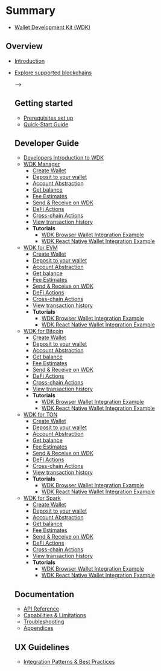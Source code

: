 # Summary

* [Wallet Development Kit (WDK)](README.md)

## Overview
* [Introduction](1-executive-summary/README.md)
* [Explore supported blockchains](1-executive-summary/supported-blockchains.md)

  <!-- * [Manifesto](README.md)
  * [Beta Program](README.md)
  * [Core Concepts](3-architecture/README.md)
  * [Arquitecture](3-architecture/README.md)
  * [Capabilities & Limitations](6-capabilities/README.md)
  * [Supported Features](6-capabilities/supported-features.md)
<!-- * [Testing Guide](README.md)
* [Quick start](2-getting-started/README.md)
* [FAQ](README.md) --> -->

## Getting started
* [Prerequisites set up](2-getting-started/prerequisites.md)
* [Quick-Start Guide](2-getting-started/quick-start.md)


## Developer Guide
* [Developers Introduction to WDK](7-developer-guide/README.md)
* [WDK Manager](7-developer-guide/wdk-manager.md)
  * [Create Wallet](7-developer-guide/wdk-manager/create-wallet.md)
  * [Deposit to your wallet](7-developer-guide/wdk-manager/deposit.md)
  * [Account Abstraction](7-developer-guide/wdk-manager/account-abstraction.md)
  * [Get balance](7-developer-guide/wdk-manager/get-balance.md)
  * [Fee Estimates](7-developer-guide/wdk-manager/quote.md)
  * [Send & Receive on WDK](7-developer-guide/wdk-manager/transfer.md)
  * [DeFi Actions](7-developer-guide/wdk-manager/defi.md)
  * [Cross-chain Actions](7-developer-guide/wdk-manager/cross-chain.md)
  * [View transaction history](7-developer-guide/wdk-manager/transaction-history.md)
  * **Tutorials**
    * [WDK Browser Wallet Integration Example](7-developer-guide/wdk-manager/scaffold-browser.md)
    * [WDK React Native Wallet Integration Example](7-developer-guide/wdk-manager/scaffold-native.md)
* [WDK for EVM](7-developer-guide/wdk-evm.md)
  * [Create Wallet](7-developer-guide/wdk-evm/create-wallet.md)
  * [Deposit to your wallet](7-developer-guide/wdk-evm/deposit.md)
  * [Account Abstraction](7-developer-guide/wdk-evm/account-abstraction.md)
  * [Get balance](7-developer-guide/wdk-evm/get-balance.md)
  * [Fee Estimates](7-developer-guide/wdk-evm/quote.md)
  * [Send & Receive on WDK](7-developer-guide/wdk-evm/transfer.md)
  * [DeFi Actions](7-developer-guide/wdk-evm/defi.md)
  * [Cross-chain Actions](7-developer-guide/wdk-evm/cross-chain.md)
  * [View transaction history](7-developer-guide/wdk-evm/transaction-history.md)
  * **Tutorials**
    * [WDK Browser Wallet Integration Example](7-developer-guide/wdk-evm/scaffold-browser.md)
    * [WDK React Native Wallet Integration Example](7-developer-guide/wdk-evm/scaffold-native.md)
* [WDK for Bitcoin](7-developer-guide/wdk-bitcoin.md)
  * [Create Wallet](7-developer-guide/wdk-bitcoin/create-wallet.md)
  * [Deposit to your wallet](7-developer-guide/wdk-bitcoin/deposit.md)
  * [Account Abstraction](7-developer-guide/wdk-bitcoin/account-abstraction.md)
  * [Get balance](7-developer-guide/wdk-bitcoin/get-balance.md)
  * [Fee Estimates](7-developer-guide/wdk-bitcoin/quote.md)
  * [Send & Receive on WDK](7-developer-guide/wdk-bitcoin/transfer.md)
  * [DeFi Actions](7-developer-guide/wdk-bitcoin/defi.md)
  * [Cross-chain Actions](7-developer-guide/wdk-bitcoin/cross-chain.md)
  * [View transaction history](7-developer-guide/wdk-bitcoin/transaction-history.md)
  * **Tutorials**
    * [WDK Browser Wallet Integration Example](7-developer-guide/wdk-bitcoin/scaffold-browser.md)
    * [WDK React Native Wallet Integration Example](7-developer-guide/wdk-bitcoin/scaffold-native.md)
* [WDK for TON](7-developer-guide/wdk-ton.md)
  * [Create Wallet](7-developer-guide/wdk-ton/create-wallet.md)
  * [Deposit to your wallet](7-developer-guide/wdk-ton/deposit.md)
  * [Account Abstraction](7-developer-guide/wdk-ton/account-abstraction.md)
  * [Get balance](7-developer-guide/wdk-ton/get-balance.md)
  * [Fee Estimates](7-developer-guide/wdk-ton/quote.md)
  * [Send & Receive on WDK](7-developer-guide/wdk-ton/transfer.md)
  * [DeFi Actions](7-developer-guide/wdk-ton/defi.md)
  * [Cross-chain Actions](7-developer-guide/wdk-ton/cross-chain.md)
  * [View transaction history](7-developer-guide/wdk-ton/transaction-history.md)
  * **Tutorials**
    * [WDK Browser Wallet Integration Example](7-developer-guide/wdk-ton/scaffold-browser.md)
    * [WDK React Native Wallet Integration Example](7-developer-guide/wdk-ton/scaffold-native.md)
* [WDK for Spark](7-developer-guide/wdk-spark.md)
  * [Create Wallet](7-developer-guide/wdk-spark/create-wallet.md)
  * [Deposit to your wallet](7-developer-guide/wdk-spark/deposit.md)
  * [Account Abstraction](7-developer-guide/wdk-spark/account-abstraction.md)
  * [Get balance](7-developer-guide/wdk-spark/get-balance.md)
  * [Fee Estimates](7-developer-guide/wdk-spark/quote.md)
  * [Send & Receive on WDK](7-developer-guide/wdk-spark/transfer.md)
  * [DeFi Actions](7-developer-guide/wdk-spark/defi.md)
  * [Cross-chain Actions](7-developer-guide/wdk-spark/cross-chain.md)
  * [View transaction history](7-developer-guide/wdk-spark/transaction-history.md)
  * **Tutorials**
    * [WDK Browser Wallet Integration Example](7-developer-guide/wdk-spark/scaffold-browser.md)
    * [WDK React Native Wallet Integration Example](7-developer-guide/wdk-spark/scaffold-native.md)

## Documentation

* [API Reference](4-sdk-reference/README.md)
* [Capabilities & Limitations](6-capabilities/README.md)
* [Troubleshooting](8-troubleshooting/README.md)
<!-- - [Compliance & Legal](9-compliance/README.md) -->
* [Appendices](10-appendices/README.md)

## UX Guidelines
* [Integration Patterns & Best Practices](5-integration-patterns/README.md)
